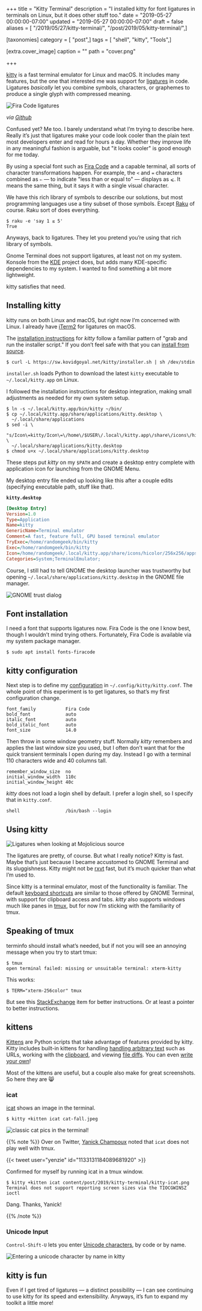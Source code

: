 +++
title = "Kitty Terminal"
description = "I installed kitty for font ligatures in terminals on Linux, but it does other stuff too."
date = "2019-05-27 00:00:00-07:00"
updated = "2019-05-27 00:00:00-07:00"
draft = false
aliases = [ "/2019/05/27/kitty-terminal/", "/post/2019/05/kitty-terminal/",]

[taxonomies]
category = [ "post",]
tags = [ "shell", "kitty", "Tools",]

[extra.cover_image]
caption = ""
path = "cover.png"

+++

[kitty](https://sw.kovidgoyal.net/kitty/index.html) is a fast terminal
emulator for Linux and macOS. It includes many features, but the one
that interested me was support for
[ligatures](https://en.wikipedia.org/wiki/Typographic_ligature) in code.
Ligatures *basically* let you combine symbols, characters, or graphemes
to produce a single glyph with compressed meaning.

![Fira Code ligatures](all_ligatures.png)

*via [Github](https://github.com/tonsky/FiraCode/blob/master/showcases/all_ligatures.png)*

Confused yet? Me too. I barely understand what I’m trying to describe
here. Really it’s just that ligatures make your code look cooler than
the plain text most developers enter and read for hours a day. Whether
they improve life in any meaningful fashion is arguable, but "it looks
cooler" is good enough for me today.

By using a special font such as [Fira
Code](https://github.com/tonsky/FiraCode) and a capable terminal, all
sorts of character transformations happen. For example, the `<` and `=`
characters combined as `⇐` — to indicate "less than or equal to" —
displays as `⩽`. It means the same thing, but it says it with a single
visual character.

[Raku]: /tags/raku-lang

We have this rich library of symbols to describe our solutions, but most
programming languages use a tiny subset of those symbols. Except
[Raku][] of course. Raku sort of does everything.

    $ raku -e 'say 1 ≤ 5'
    True

Anyways, back to ligatures. They let you pretend you’re using that rich
library of symbols.

Gnome Terminal does not support ligatures, at least not on my system.
Konsole from the [KDE](https://www.kde.org/) project does, but adds many
KDE-specific dependencies to my system. I wanted to find something a bit
more lightweight.

kitty satisfies that need.

## Installing kitty

kitty runs on both Linux and macOS, but right now I’m concerned with
Linux. I already have [iTerm2](https://iterm2.com/) for ligatures on
macOS.

The [installation
instructions](https://sw.kovidgoyal.net/kitty/binary.html) for *kitty*
follow a familiar pattern of "grab and run the installer script." If you
don’t feel safe with that you can [install from
source](https://sw.kovidgoyal.net/kitty/build.html).

    $ curl -L https://sw.kovidgoyal.net/kitty/installer.sh | sh /dev/stdin

`installer.sh` loads Python to download the latest `kitty` executable to
`~/.local/kitty.app` on Linux.

I followed the installation instructions for desktop integration, making
small adjustments as needed for my own system setup.

    $ ln -s ~/.local/kitty.app/bin/kitty ~/bin/
    $ cp ~/.local/kitty.app/share/applications/kitty.desktop \
      ~/.local/share/applications
    $ sed -i \
      "s/Icon\=kitty/Icon\=\/home\/$USER\/.local\/kitty.app\/share\/icons\/hicolor\/256x256\/apps\/kitty.png/g" \
      ~/.local/share/applications/kitty.desktop
    $ chmod u+x ~/.local/share/applications/kitty.desktop

These steps put *kitty* on my `$PATH` and create a desktop entry
complete with application icon for launching from the GNOME Menu.

My desktop entry file ended up looking like this after a couple edits
(specifying executable path, stuff like that).

**`kitty.desktop`**

```ini
[Desktop Entry]
Version=1.0
Type=Application
Name=kitty
GenericName=Terminal emulator
Comment=A fast, feature full, GPU based terminal emulator
TryExec=/home/randomgeek/bin/kitty
Exec=/home/randomgeek/bin/kitty
Icon=/home/randomgeek/.local/kitty.app/share/icons/hicolor/256x256/apps/kitty.png
Categories=System;TerminalEmulator;
```

Course, I still had to tell GNOME the desktop launcher was trustworthy
but opening `~/.local/share/applications/kitty.desktop` in the GNOME
file manager.

![GNOME trust dialog](gnome-trust.png)

## Font installation

I need a font that supports ligatures now. Fira Code is the one I know
best, though I wouldn’t mind trying others. Fortunately, Fira Code is
available via my system package manager.

    $ sudo apt install fonts-firacode

## kitty configuration

Next step is to define my
[configuration](https://sw.kovidgoyal.net/kitty/conf.html) in
`~/.config/kitty/kitty.conf`. The whole point of this experiment is to
get ligatures, so that’s my first configuration change.

    font_family           Fira Code
    bold_font             auto
    italic_font           auto
    bold_italic_font      auto
    font_size             14.0

Then throw in some window geometry stuff. Normally *kitty* remembers and
applies the last window size you used, but I often don’t want that for
the quick transient terminals I open during my day. Instead I go with a
terminal 110 characters wide and 40 columns tall.

    remember_window_size  no
    initial_window_width  110c
    initial_window_height 40c

*kitty* does not load a login shell by default. I prefer a login shell,
so I specify that in `kitty.conf`.

    shell                 /bin/bash --login

## Using kitty

![Ligatures when looking at Mojolicious source](mojolicious.png)

The ligatures are pretty, of course. But what I really notice? Kitty is
fast. Maybe that’s just because I became accustomed to GNOME Terminal
and its sluggishness. Kitty might not be
[rxvt](http://rxvt.sourceforge.net/) fast, but it’s much quicker than
what I’m used to.

Since kitty is a terminal emulator, most of the functionality is
familiar. The default [keyboard
shortcuts](https://sw.kovidgoyal.net/kitty/index.html#tabs-and-windows)
are similar to those offered by GNOME Terminal, with support for
clipboard access and tabs. *kitty* also supports windows much like panes
in [tmux](https://github.com/tmux/tmux/wiki), but for now I’m sticking
with the familiarity of tmux.

## Speaking of tmux

terminfo should install what’s needed, but if not you will see an
annoying message when you try to start tmux:

    $ tmux
    open terminal failed: missing or unsuitable terminal: xterm-kitty

This works:

    $ TERM="xterm-256color" tmux

But see this
[StackExchange](https://unix.stackexchange.com/questions/470676/tmux-under-kitty-terminal)
item for better instructions. Or at least a pointer to better
instructions.

## kittens

[Kittens](https://sw.kovidgoyal.net/kitty/index.html#kittens) are Python
scripts that take advantage of features provided by kitty. Kitty
includes built-in kittens for handling [handling arbitrary
text](https://sw.kovidgoyal.net/kitty/kittens/hints.html) such as URLs,
working with the
[clipboard](https://sw.kovidgoyal.net/kitty/kittens/clipboard.html), and
viewing [file diffs](https://sw.kovidgoyal.net/kitty/kittens/diff.html).
You can even [write your
own](https://sw.kovidgoyal.net/kitty/kittens/custom.html)\!

Most of the kittens are useful, but a couple also make for great
screenshots. So here they are 😸

### icat

[icat](https://sw.kovidgoyal.net/kitty/kittens/icat.html) shows an image
in the terminal.

    $ kitty +kitten icat cat-fall.jpeg

![classic cat pics in the terminal!](kitty-icat.png)

{{% note %}}
Over on Twitter, [Yanick Champoux](http://techblog.babyl.ca/) noted that
`icat` does not play well with tmux.

{{< tweet user="yenzie" id="1133131184089681920" >}}

Confirmed for myself by running icat in a tmux window.

    $ kitty +kitten icat content/post/2019/kitty-terminal/kitty-icat.png
    Terminal does not support reporting screen sizes via the TIOCGWINSZ ioctl

Dang. Thanks, Yanick!

{{% /note %}}

### Unicode Input

`Control-Shift-U` lets you enter [Unicode
characters](https://sw.kovidgoyal.net/kitty/kittens/unicode-input.html),
by code or by name.

![Entering a unicode character by name in kitty](unicode-entry.png)

## kitty is fun

Even if I get tired of ligatures — a distinct possibility — I can see
continuing to use kitty for its speed and extensibility. Anyways, it’s
fun to expand my toolkit a little more\!